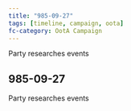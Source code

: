 ```yaml
---
title: "985-09-27"
tags: [timeline, campaign, oota]
fc-category: OotA Campaign
---
```

<span class='ob-timelines'
	data-date='985-09-27-00'
	data-title='Campaign: NAGA Adventures'
	data-class='orange'> Party researches events </span>
## 985-09-27
Party researches events

